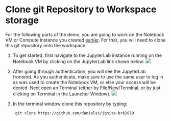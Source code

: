 # Clone git Repository to Workspace storage

For the following parts of the demo, you are going to work on the Notebook VM or Compute Instance you created [earlier](1-setup-compute.md). For that, you will need to clone this git repository onto the workspace.

1. To get started, first navigate to the JupyterLab instance running on the Notebook VM by clicking on the JupyterLab link shown below:
![](../2-interpretability/log_in.png)

1. After going through authentication, you will see the JupyterLab frontend. As you authenticate, make sure to use the same user to log in as was used to create the Notebook VM, or else your access will be denied. Next open an Terminal (either by File/New/Terminal, or by just clicking on Terminal in the Launcher Window).
![](../2-interpretability/terminal.png)

1. In the terminal window clone this repository by typing:

        git clone https://github.com/danielsc/ignite-brk2019


```python

```
